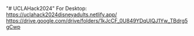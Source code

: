 "# UCLAHack2024" 
For Desktop:   https://uclahack2024disneyadults.netlify.app/
https://drive.google.com/drive/folders/1kJcCF_0U849YDqUlQJ1Yw_TBdrg5gCwp

